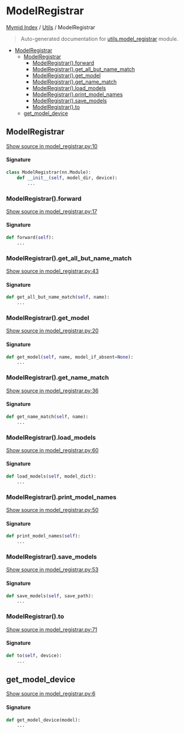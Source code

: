 # ModelRegistrar

[Mymid Index](../README.md#mymid-index) /
[Utils](./index.md#utils) /
ModelRegistrar

> Auto-generated documentation for [utils.model_registrar](https://github.com/enricobu96/myMID/blob/main/utils/model_registrar.py) module.

- [ModelRegistrar](#modelregistrar)
  - [ModelRegistrar](#modelregistrar-1)
    - [ModelRegistrar().forward](#modelregistrar()forward)
    - [ModelRegistrar().get_all_but_name_match](#modelregistrar()get_all_but_name_match)
    - [ModelRegistrar().get_model](#modelregistrar()get_model)
    - [ModelRegistrar().get_name_match](#modelregistrar()get_name_match)
    - [ModelRegistrar().load_models](#modelregistrar()load_models)
    - [ModelRegistrar().print_model_names](#modelregistrar()print_model_names)
    - [ModelRegistrar().save_models](#modelregistrar()save_models)
    - [ModelRegistrar().to](#modelregistrar()to)
  - [get_model_device](#get_model_device)

## ModelRegistrar

[Show source in model_registrar.py:10](https://github.com/enricobu96/myMID/blob/main/utils/model_registrar.py#L10)

#### Signature

```python
class ModelRegistrar(nn.Module):
    def __init__(self, model_dir, device):
        ...
```

### ModelRegistrar().forward

[Show source in model_registrar.py:17](https://github.com/enricobu96/myMID/blob/main/utils/model_registrar.py#L17)

#### Signature

```python
def forward(self):
    ...
```

### ModelRegistrar().get_all_but_name_match

[Show source in model_registrar.py:43](https://github.com/enricobu96/myMID/blob/main/utils/model_registrar.py#L43)

#### Signature

```python
def get_all_but_name_match(self, name):
    ...
```

### ModelRegistrar().get_model

[Show source in model_registrar.py:20](https://github.com/enricobu96/myMID/blob/main/utils/model_registrar.py#L20)

#### Signature

```python
def get_model(self, name, model_if_absent=None):
    ...
```

### ModelRegistrar().get_name_match

[Show source in model_registrar.py:36](https://github.com/enricobu96/myMID/blob/main/utils/model_registrar.py#L36)

#### Signature

```python
def get_name_match(self, name):
    ...
```

### ModelRegistrar().load_models

[Show source in model_registrar.py:60](https://github.com/enricobu96/myMID/blob/main/utils/model_registrar.py#L60)

#### Signature

```python
def load_models(self, model_dict):
    ...
```

### ModelRegistrar().print_model_names

[Show source in model_registrar.py:50](https://github.com/enricobu96/myMID/blob/main/utils/model_registrar.py#L50)

#### Signature

```python
def print_model_names(self):
    ...
```

### ModelRegistrar().save_models

[Show source in model_registrar.py:53](https://github.com/enricobu96/myMID/blob/main/utils/model_registrar.py#L53)

#### Signature

```python
def save_models(self, save_path):
    ...
```

### ModelRegistrar().to

[Show source in model_registrar.py:71](https://github.com/enricobu96/myMID/blob/main/utils/model_registrar.py#L71)

#### Signature

```python
def to(self, device):
    ...
```



## get_model_device

[Show source in model_registrar.py:6](https://github.com/enricobu96/myMID/blob/main/utils/model_registrar.py#L6)

#### Signature

```python
def get_model_device(model):
    ...
```


